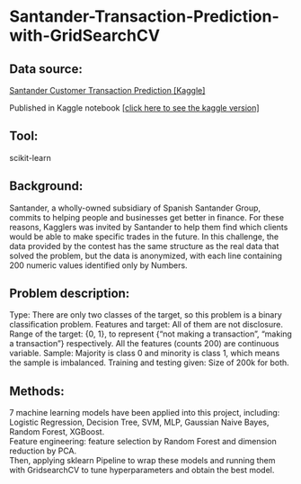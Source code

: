 # Santander-Transaction-Prediction-with-GridSearchCV

## Data source: 
<a href='https://www.kaggle.com/c/santander-customer-transaction-prediction/overview'>Santander Customer Transaction Prediction [Kaggle]</a>

Published in Kaggle notebook <a href='https://www.kaggle.com/together/santander-transaction-prediction-with-gridsearchcv'>[click here to see the kaggle version]</a>

## Tool:
scikit-learn

## Background:
Santander, a wholly-owned subsidiary of Spanish Santander Group, commits to helping people and businesses get better in finance. For these reasons, Kagglers was invited by Santander to help them find which clients would be able to make specific trades in the future.
In this challenge, the data provided by the contest has the same structure as the real data that solved the problem, but the data is anonymized, with each line containing 200 numeric values identified only by Numbers.

## Problem description:
Type: There are only two classes of the target, so this problem is a binary classification problem.
Features and target: All of them are not disclosure. Range of the target: {0, 1}, to represent {“not making a transaction”, “making a transaction”} respectively. All the features (counts 200) are continuous variable.
Sample: Majority is class 0 and minority is class 1, which means the sample is imbalanced.
Training and testing given: Size of 200k for both.

## Methods:
7 machine learning models have been applied into this project, including: Logistic Regression, Decision Tree, SVM, MLP, Gaussian Naive Bayes, Random Forest, XGBoost.  
Feature engineering: feature selection by Random Forest and dimension reduction by PCA.  
Then, applying sklearn Pipeline to wrap these models and running them with GridsearchCV to tune hyperparameters and obtain the best model.

